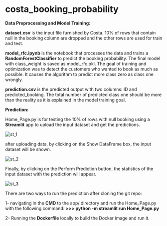 # costa_booking_probability

**Data Preprocessing and Model Training:**

**dataset.csv** is the input file furnished by Costa. 10% of rows that contain null in the booking column are dropped and the other rows are used for train and test.

**model_rfc.ipynb** is the notebook that processes the data and trains a **RandomForestClassifier** to predict the booking probability. The final model with class_weight is saved as model_rfc.pkl. The goal of training and optimization was to detect the customers who wanted to book as much as possible. It causes the algorithm to predict more class zero as class one wrongly.

**prediction.csv** is the predicted output with two columns: ID and predicted_booking. The total number of predicted class one should be more than the reality as it is explained in the model training goal.

**Prediction:**

Home_Page.py is for testing the 10% of rows with null booking using a **Streamlit** app to upload the input dataset and get the predictions.

![st_1](https://github.com/samedhsh/costa_booking_probability/assets/80158302/ee4e94ff-a9d2-4f75-81e3-a0d88fb5eb57)

after uploading data, by clicking on the Show DataFrame box, the input dataset will be shown. 

![st_2](https://github.com/samedhsh/costa_booking_probability/assets/80158302/23311706-41ec-4c42-827c-5329b7cc02eb)

Finally, by clicking on the Perform Prediction button, the statistics of the input dataset with the prediction will appear.

![st_3](https://github.com/samedhsh/costa_booking_probability/assets/80158302/1fdaf7ce-68a3-4690-b054-5ac7deebbe31)


There are two ways to run the prediction after cloning the git repo:

1- navigating in the **CMD** to the app/ directory and run the Home_Page.py with the following command:
            **>>>  python -m streamlit run Home_Page.py**

2- Running the **Dockerfile** locally to build the Docker image and run it.




